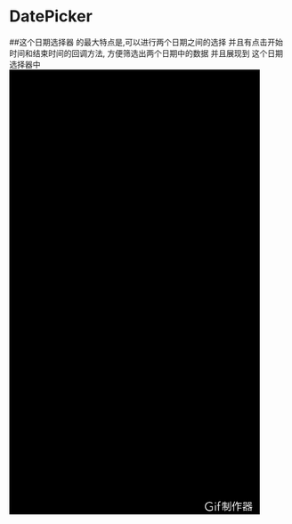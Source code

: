# DatePicker
##这个日期选择器 的最大特点是,可以进行两个日期之间的选择 并且有点击开始时间和结束时间的回调方法, 方便筛选出两个日期中的数据  并且展现到 这个日期选择器中
![](https://github.com/chenka321/DatePicker/raw/master/foryou.gif)